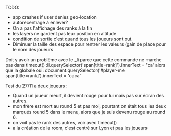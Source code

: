 TODO:
 - app crashes if user denies geo-location
 - autorecentrage à enlever?
 - On a pas l'affichage des ranks à la fin
 - les layers ne gardent pas leur position en altitude
 - condition de sortie c'est quand tous les joueurs sont out.
 - Diminuer la taille des espace pour rentrer les valeurs (gain de place pour le nom des joueurs

Doit y avoir un problème avec le _li parce que cette commande ne marche pas dans timeout() :li.querySelector('span[title=rank]').innerText = 'ca'
alors que la globale oui: document.querySelector('#player-me span[title=rank]').innerText = 'caca'

Test du 27/11 a deux joueurs :
- Quand un joueur meurt, il devient rouge pour lui mais pas sur écran des autres.
- mon frère est mort au round 5 et pas moi, pourtant on était tous les deux marqués round 5 dans le menu, alors que je suis devenu rouge au round 6.
- on voit pas le rank des autres, voir avec timeout()
- a la création de la room, c'est centré sur Lyon et pas les joueurs